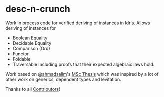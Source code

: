 # desc-n-crunch
Work in process code for verified deriving of instances in Idris.
Allows deriving of instances for 
* Boolean Equality 
* Decidable Equality
* Comparison (Ord)
* Functor
* Foldable
* Traversable
Including proofs that their expected algebraic laws hold.

Work based on [@ahmadsalim](github.com/ahmadsalim)'s [MSc Thesis](http://itu.dk/people/asal/pubs/msc-thesis-report.pdf) which was inspired by a lot of other work on generics, dependent types and levitation.

Thanks to all [Contributors](https://github.com/ahmadsalim/desc-n-crunch/graphs/contributors)!
